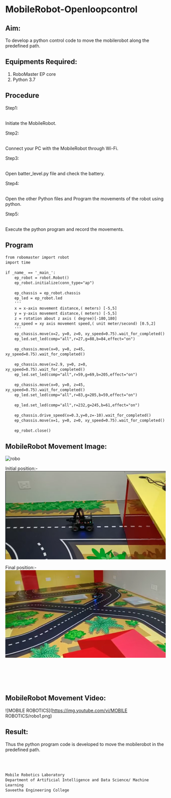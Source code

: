 # MobileRobot-Openloopcontrol
## Aim:

To develop a python control code to move the mobilerobot along the predefined path.

## Equipments Required:
1. RoboMaster EP core
2. Python 3.7

## Procedure

Step1:

<br/>Initiate the MobileRobot.

Step2:

<br/>Connect your PC with the MobileRobot through Wi-Fi.

Step3:

<br/>Open batter_level.py file and check the battery.

Step4:

<br/>Open the other Python files and Program the movements of the robot using python.

Step5:

<br/>Execute the python program and record the movements.

## Program
```
from robomaster import robot
import time

if _name_ == '_main_':
    ep_robot = robot.Robot()
    ep_robot.initialize(conn_type="ap")

    ep_chassis = ep_robot.chassis
    ep_led = ep_robot.led
    '''
    x = x-axis movement distance,( meters) [-5,5]
    y = y-axis movement distance,( meters) [-5,5]
    z = rotation about z axis ( degree)[-180,180]
    xy_speed = xy axis movement speed,( unit meter/second) [0.5,2]
    '''
    ep_chassis.move(x=2, y=0, z=0, xy_speed=0.75).wait_for_completed()
    ep_led.set_led(comp="all",r=27,g=88,b=84,effect="on")   
    
    ep_chassis.move(x=0, y=0, z=45, xy_speed=0.75).wait_for_completed()

    ep_chassis.move(x=2.9, y=0, z=0, xy_speed=0.75).wait_for_completed()
    ep_led.set_led(comp="all",r=59,g=69,b=205,effect="on")
    
    ep_chassis.move(x=0, y=0, z=45, xy_speed=0.75).wait_for_completed()
    ep_led.set_led(comp="all",r=83,g=205,b=59,effect="on")

    ep_led.set_led(comp="all",r=232,g=245,b=61,effect="on")
    
    ep_chassis.drive_speed(x=0.3,y=0,z=-10).wait_for_completed()
    ep_chassis.move(x=1, y=0, z=0, xy_speed=0.75).wait_for_completed()

    ep_robot.close()
```

## MobileRobot Movement Image:

![robo](./img/robomaster.png)

Initial position:-
![out](r1.png)

Final position:-
![out](r2.png)

<br/>
<br/>
<br/>
<br/>

## MobileRobot Movement Video:
![MOBILE ROBOTICS](https://img.youtube.com/vi/MOBILE ROBOTICS/robo1.png)
## Result:
Thus the python program code is developed to move the mobilerobot in the predefined path.


<br/>
<br/>

```
Mobile Robotics Laboratory
Department of Artificial Intelligence and Data Science/ Machine Learning
Saveetha Engineering College
```
